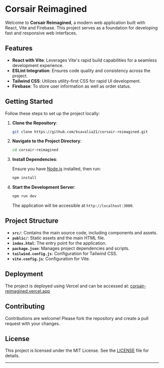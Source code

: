 # Corsair Reimagined

Welcome to **Corsair Reimagined**, a modern web application built with React, Vite and Firebase. This project serves as a foundation for developing fast and responsive web interfaces.

## Features

- **React with Vite**: Leverages Vite's rapid build capabilities for a seamless development experience.
- **ESLint Integration**: Ensures code quality and consistency across the project.
- **Tailwind CSS**: Utilizes utility-first CSS for rapid UI development.
- **Firebase**: To store user information as well as order status.

## Getting Started

Follow these steps to set up the project locally:

1. **Clone the Repository**:

   ```bash
   git clone https://github.com/ksavalia21/corsair-reimagined.git
   ```

2. **Navigate to the Project Directory**:

   ```bash
   cd corsair-reimagined
   ```

3. **Install Dependencies**:

   Ensure you have [Node.js](https://nodejs.org/) installed, then run:

   ```bash
   npm install
   ```

4. **Start the Development Server**:

   ```bash
   npm run dev
   ```

   The application will be accessible at `http://localhost:3000`.

## Project Structure

- **`src/`**: Contains the main source code, including components and assets.
- **`public/`**: Static assets and the main HTML file.
- **`index.html`**: The entry point for the application.
- **`package.json`**: Manages project dependencies and scripts.
- **`tailwind.config.js`**: Configuration for Tailwind CSS.
- **`vite.config.js`**: Configuration for Vite.

## Deployment

The project is deployed using Vercel and can be accessed at: [corsair-reimagined.vercel.app](https://corsair-reimagined.vercel.app)

## Contributing

Contributions are welcome! Please fork the repository and create a pull request with your changes.

## License

This project is licensed under the MIT License. See the [LICENSE](LICENSE) file for details.

---
